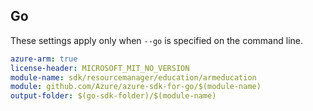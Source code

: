 ## Go

These settings apply only when `--go` is specified on the command line.

```yaml $(go) && $(track2)
azure-arm: true
license-header: MICROSOFT_MIT_NO_VERSION
module-name: sdk/resourcemanager/education/armeducation
module: github.com/Azure/azure-sdk-for-go/$(module-name)
output-folder: $(go-sdk-folder)/$(module-name)
```
